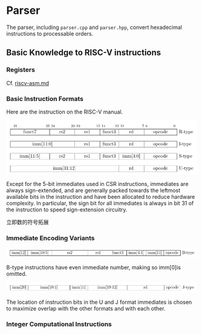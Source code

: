 # Parser

The parser, including `parser.cpp` and `parser.hpp`, convert hexadecimal instructions to processable orders.

## Basic Knowledge to RISC-V instructions

### Registers 

Cf. [riscv-asm.md](riscv-asm.md)

### Basic Instruction Formats

Here are the instruction on the RISC-V manual.

![image-20200706155102937](image-20200706155102937.png)

Except for the 5-bit immediates used in CSR instructions, immediates are always sign-extended, and are generally packed towards the leftmost available bits in the instruction and have been allocated to reduce hardware complexity. In particular, the sign bit for all immediates is always in bit 31 of the instruction to speed sign-extension circuitry.

立即数的符号拓展

### Immediate Encoding Variants

![image-20200706155537090](image-20200706155537090.png)

B-type instructions have even immediate number, making so imm[0]is omitted.

![image-20200706155551485](image-20200706155551485.png)

The location of instruction bits in the U and J format immediates is chosen to maximize overlap with the other formats and with each other.

### Integer Computational Instructions